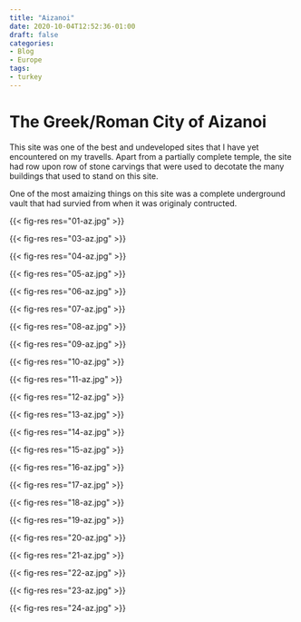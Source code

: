 ```yaml
---
title: "Aizanoi"
date: 2020-10-04T12:52:36-01:00
draft: false
categories:
- Blog
- Europe
tags:
- turkey
---
```


# The Greek/Roman City of Aizanoi

This site was one of the best and undeveloped sites that I have yet encountered on my travells. Apart from a partially complete temple, the site had row upon row of stone carvings that were used to decotate the many buildings that used to stand on this site.

One of the most amaizing things on this site was a complete underground vault that had survied from when it was originaly contructed.

{{< fig-res res="01-az.jpg" >}}

<!--more-->

{{< fig-res res="03-az.jpg" >}}

{{< fig-res res="04-az.jpg" >}}

{{< fig-res res="05-az.jpg" >}}

{{< fig-res res="06-az.jpg" >}}

{{< fig-res res="07-az.jpg" >}}

{{< fig-res res="08-az.jpg" >}}

{{< fig-res res="09-az.jpg" >}}

{{< fig-res res="10-az.jpg" >}}

{{< fig-res res="11-az.jpg" >}}

{{< fig-res res="12-az.jpg" >}}

{{< fig-res res="13-az.jpg" >}}

{{< fig-res res="14-az.jpg" >}}

{{< fig-res res="15-az.jpg" >}}

{{< fig-res res="16-az.jpg" >}}

{{< fig-res res="17-az.jpg" >}}

{{< fig-res res="18-az.jpg" >}}

{{< fig-res res="19-az.jpg" >}}

{{< fig-res res="20-az.jpg" >}}

{{< fig-res res="21-az.jpg" >}}

{{< fig-res res="22-az.jpg" >}}

{{< fig-res res="23-az.jpg" >}}

{{< fig-res res="24-az.jpg" >}}